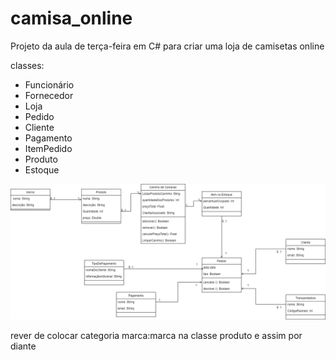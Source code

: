 # camisa_online

Projeto da aula de terça-feira em C# para criar uma loja de camisetas online

classes:

- Funcionário
- Fornecedor
- Loja
- Pedido
- Cliente
- Pagamento
- ItemPedido
- Produto
- Estoque

<a href="https://github.com/Aramischangchain/camisa_online">
 <img src="imagem drawio/drawio_camisa.drawio.png" alt="diagrama de classes" width="1500" heigh="1500">
 </a>

rever de colocar categoria marca:marca na classe produto e assim por diante
